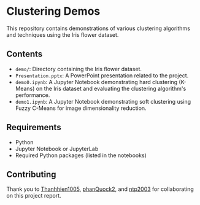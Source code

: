 # Clustering Demos

This repository contains demonstrations of various clustering algorithms and techniques using the Iris flower dataset.

## Contents

- `demo/`: Directory containing the Iris flower dataset.
- `Presentation.pptx`: A PowerPoint presentation related to the project.
- `demo0.ipynb`: A Jupyter Notebook demonstrating hard clustering (K-Means) on the Iris dataset and evaluating the clustering algorithm's performance.
- `demo1.ipynb`: A Jupyter Notebook demonstrating soft clustering using Fuzzy C-Means for image dimensionality reduction.

## Requirements

- Python
- Jupyter Notebook or JupyterLab
- Required Python packages (listed in the notebooks)

## Contributing

Thank you to [Thanhhien1005](https://github.com/Thanhhien1005), [phanQuock2](https://github.com/phanQuock2), and [ntp2003](https://github.com/ntp2003) for collaborating on this project report.
